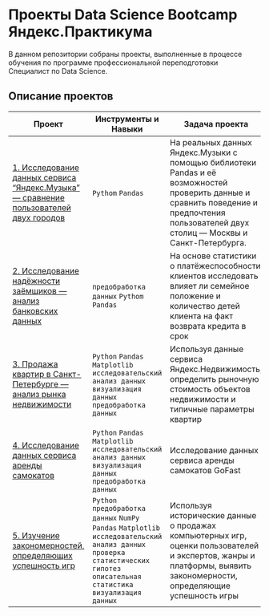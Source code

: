 # Проекты Data Science Bootcamp Яндекс.Практикума
В данном репозитории собраны проекты, выполненные в процессе обучения по программе профессиональной переподготовки Специалист по Data Science.

## Описание проектов

| Проект | Инструменты и Навыки | Задача проекта |
|---|---|---|
| [1. Исследование данных сервиса “Яндекс.Музыка” — сравнение пользователей двух городов](https://github.com/LeraLutor/Yandex_Practicum.DataScience/tree/main/1.%20Исследование%20данных%20сервиса%20“Яндекс.Музыка”%20—%20сравнение%20пользователей%20двух%20городов) | `Pythom` `Pandas` | На реальных данных Яндекс.Музыки c помощью библиотеки Pandas и её возможностей проверить данные и сравнить поведение и предпочтения пользователей двух столиц — Москвы и Санкт-Петербурга.|
| [2. Исследование надёжности заёмщиков — анализ банковских данных](https://github.com/LeraLutor/Yandex_Practicum.DataScience/tree/main/2.%20Исследование%20надёжности%20заёмщиков%20—%20анализ%20банковских%20данных) | `предобработка данных` `Pythom` `Pandas` | На основе статистики о платёжеспособности клиентов исследовать влияет ли семейное положение и количество детей клиента на факт возврата кредита в срок |
| [3. Продажа квартир в Санкт-Петербурге — анализ рынка недвижимости](https://github.com/LeraLutor/Yandex_Practicum.DataScience/tree/main/3.%20Продажа%20квартир%20в%20Санкт-Петербурге%20—%20анализ%20рынка%20недвижимости) | `Python` `Pandas` `Matplotlib` `исследовательский анализ данных` `визуализация данных` `предобработка данных` | Используя данные сервиса Яндекс.Недвижимость, определить рыночную стоимость объектов недвижимости и типичные параметры квартир |
| [4. Исследование данных сервиса аренды самокатов](https://github.com/LeraLutor/Yandex_Practicum.DataScience/tree/main/4.%20Исследование%20данных%20сервиса%20аренды%20самокатов) | `Python` `Pandas` `Matplotlib` `исследовательский анализ данных` `визуализация данных` `предобработка данных` | Исследование данных сервиса аренды самокатов GoFast |
| [5. Изучение закономерностей, определяющих успешность игр](https://github.com/LeraLutor/Yandex_Practicum.DataScience/tree/main/5.%20Изучение%20закономерностей%2C%20определяющих%20успешность%20игр) | `Python` `предобработка данных` `NumPy` `Pandas` `Matplotlib` `исследовательский анализ данных` `проверка статистических гипотез` `описательная статистика` `визуализация данных` | Используя исторические данные о продажах компьютерных игр, оценки пользователей и экспертов, жанры и платформы, выявить закономерности, определяющие успешность игры  |
